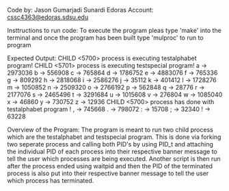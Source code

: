 Code by: Jason Gumarjadi Sunardi
Edoras Account: cssc4363@edoras.sdsu.edu

Insttructions to run code:
To execute the program pleas type 'make' into the terminal and once the program has been built type 'mulproc' to run to program

Expected Output:
CHILD <5700> process is executing testalphabet program!
CHILD <5701> process is executing testspecial program!
a -> 2973036
b -> 556908
c -> 765864
d -> 1786752
e -> 4883076
f -> 765336
g -> 809292
h -> 2818068
i -> 2586276
j -> 35112
k -> 401412
l -> 1728276
m -> 1050852
n -> 2509320
o -> 2766192
p -> 562848
q -> 28776
r -> 2177076
s -> 2465496
t -> 3291684
u -> 1015608
v -> 276804
w -> 1085040
x -> 46860
y -> 730752
z -> 12936
CHILD <5700> process has done with testalphabet program !
, -> 745668
. -> 798072
: -> 15708
; -> 32340
! -> 63228

Overview of the Program:
The program is meant to run two child process which are the testalphabet and testspecial program. This is done via forking two seperate process and calling both PID's by using PID_t and attaching the individual PID of each process into their respective banner message to tell the user which processes are being executed. Another script is then run after the process ended using waitpid and then the PID of the terminated process is also put into their respective banner message to tell the user which process has terminated.